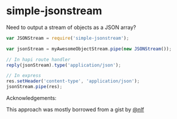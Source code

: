 # simple-jsonstream

Need to output a stream of objects as a JSON array?

```javascript
var JSONStream = require('simple-jsonstream');

var jsonStream = myAwesomeObjectStream.pipe(new JSONStream());

// In hapi route handler
reply(jsonStream).type('application/json');

// In express
res.setHeader('content-type', 'application/json');
jsonStream.pipe(res);
```

Acknowledgements:

This approach was mostly borrowed from a gist by [@nlf](https://github.com/nlf)